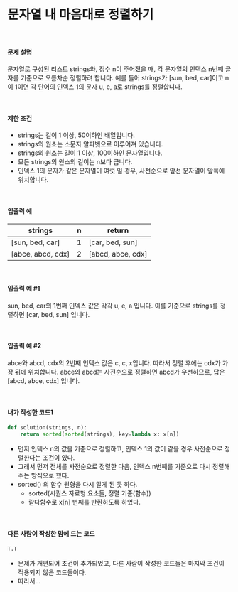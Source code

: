 # 문자열 내 마음대로 정렬하기

<br/>

#### 문제 설명

문자열로 구성된 리스트 strings와, 정수 n이 주어졌을 때, 각 문자열의 인덱스 n번째 글자를 기준으로 오름차순 정렬하려 합니다. 예를 들어 strings가 [sun, bed, car]이고 n이 1이면 각 단어의 인덱스 1의 문자 u, e, a로 strings를 정렬합니다.

<br/>

#### 제한 조건

- strings는 길이 1 이상, 50이하인 배열입니다.
- strings의 원소는 소문자 알파벳으로 이루어져 있습니다.
- strings의 원소는 길이 1 이상, 100이하인 문자열입니다.
- 모든 strings의 원소의 길이는 n보다 큽니다.
- 인덱스 1의 문자가 같은 문자열이 여럿 일 경우, 사전순으로 앞선 문자열이 앞쪽에 위치합니다.

<br/>

#### 입출력 예

| strings           | n    | return            |
| ----------------- | ---- | ----------------- |
| [sun, bed, car]   | 1    | [car, bed, sun]   |
| [abce, abcd, cdx] | 2    | [abcd, abce, cdx] |

<br/>

#### 입출력 예 #1

sun, bed, car의 1번째 인덱스 값은 각각 u, e, a 입니다. 이를 기준으로 strings를 정렬하면 [car, bed, sun] 입니다.

<br/>

#### 입출력 예 #2

abce와 abcd, cdx의 2번째 인덱스 값은 c, c, x입니다. 따라서 정렬 후에는 cdx가 가장 뒤에 위치합니다. abce와 abcd는 사전순으로 정렬하면 abcd가 우선하므로, 답은 [abcd, abce, cdx] 입니다.

<br/>

#### 내가 작성한 코드1

```python
def solution(strings, n):
    return sorted(sorted(strings), key=lambda x: x[n])
```

* 먼저 인덱스 n의 값을 기준으로 정렬하고, 인덱스 1의 값이 같을 경우 사전순으로 정렬한다는 조건이 있다.
* 그래서 먼저 전체를 사전순으로 정렬한 다음, 인덱스 n번째를 기준으로 다시 정렬해주는 방식으로 했다.
* sorted() 의 함수 원형을 다시 알게 된 듯 하다.
  * sorted(시퀀스 자료형 요소들, 정렬 기준(함수))
  * 람다함수로 x[n] 번째를 반환하도록 하였다.

<br/>

#### 다른 사람이 작성한 맘에 드는 코드

```python
T.T
```

* 문제가 개편되어 조건이 추가되었고, 다른 사람이 작성한 코드들은 마지막 조건이 적용되지 않은 코드들이다.
* 따라서...